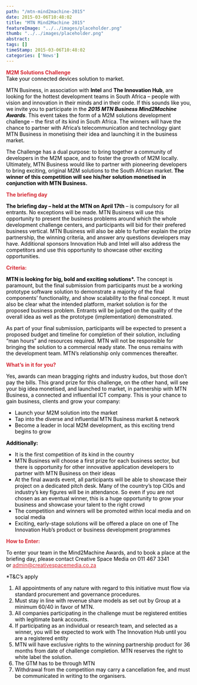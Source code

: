 ```yaml
---
path: "/mtn-mind2machine-2015" 
date: 2015-03-06T10:48:02 
title: "MTN Mind2Machine 2015" 
featureImage: "../../images/placeholder.png" 
thumb: "../../images/placeholder.png" 
abstract:  
tags: [] 
timeStamp: 2015-03-06T10:48:02 
categories: ['News'] 
---
```


<p><strong style="color: #d62631;">M2M Solutions Challenge</strong><br style="color: #000000;" /><span style="color: #000000;">Take your connected devices solution to market.</span></p>
<p style="color: #000000;">MTN Business, in association with <strong>Intel</strong> and <strong>The Innovation Hub</strong>, are looking for the hottest development teams in South Africa – people with vision and innovation in their minds and in their code. If this sounds like you, we invite you to participate in the <em><strong>2015 MTN Business Mind2Machine Awards</strong></em>. This event takes the form of a M2M solutions development challenge &#8211; the first of its kind in South Africa. The winners will have the chance to partner with Africa’s telecommunication and technology giant MTN Business in monetising their idea and launching it in the business market.</p>
<p style="color: #000000;">The Challenge has a dual purpose: to bring together a community of developers in the M2M space, and to foster the growth of M2M locally. Ultimately, MTN Business would like to partner with pioneering developers to bring exciting, original M2M solutions to the South African market.<strong> The winner of this competition will see his/her solution monetised in conjunction with MTN Business.</strong></p>
<p style="color: #000000;"><strong style="color: #d62631;">The briefing day</strong></p>
<p style="color: #000000;"><strong>The briefing day – held at the MTN on April 17th</strong> – is compulsory for all entrants. No exceptions will be made. MTN Business will use this opportunity to present the business problems around which the whole development challenge centers, and participants will bid for their prefered business vertical. MTN Business will also be able to further explain the prize partnership, the winning criteria, and answer any questions developers may have. Additional sponsors Innovation Hub and Intel will also address the competitors and use this opportunity to showcase other exciting opportunities.</p>
<p style="color: #000000;"><strong style="color: #d62631;">Criteria:</strong></p>
<p style="color: #000000;"><strong>MTN is looking for big, bold and exciting solutions*.</strong> The concept is paramount, but the final submission from participants must be a working prototype software solution to demonstrate a majority of the final components’ functionality, and show scalability to the final concept. It must also be clear what the intended platform, market solution is for the proposed business problem. Entrants will be judged on the quality of the overall idea as well as the prototype (implementation) demonstrated.</p>
<p style="color: #000000;">As part of your final submission, participants will be expected to present a proposed budget and timeline for completion of their solution, including “man hours” and resources required. MTN will not be responsible for bringing the solution to a commercial ready state. The onus remains with the development team. MTN’s relationship only commences thereafter.</p>
<p style="color: #000000;"><strong style="color: #d62631;">What’s in it for you?</strong></p>
<p style="color: #000000;">Yes, awards can mean bragging rights and industry kudos, but those don’t pay the bills. This grand prize for this challenge, on the other hand, will see your big idea monetised, and launched to market, in partnership with MTN Business, a connected and influential ICT company. This is your chance to gain business, clients and grow your company:</p>
<ul style="color: #000000;">
<li>Launch your M2M solution into the market</li>
<li>Tap into the diverse and influential MTN Business market &amp; network</li>
<li>Become a leader in local M2M development, as this exciting trend begins to grow</li>
</ul>
<p style="color: #000000;"><strong>Additionally: </strong></p>
<ul style="color: #000000;">
<li>It is the first competition of its kind in the country</li>
<li>MTN Business will choose a first prize for each business sector, but there is opportunity for other innovative application developers to partner with MTN Business on their ideas</li>
<li>At the final awards event, all participants will be able to showcase their project on a dedicated pitch desk. Many of the country’s top CIOs and industry’s key figures will be in attendance. So even if you are not chosen as an eventual winner, this is a huge opportunity to grow your business and showcase your talent to the right crowd</li>
<li>The competition and winners will be promoted within local media and on social media</li>
<li>Exciting, early-stage solutions will be offered a place on one of The Innovation Hub’s product or business development programmes</li>
</ul>
<p style="color: #000000;"><strong style="color: #d62631;">How to Enter:</strong></p>
<p style="color: #000000;">To enter your team in the Mind2Machine Awards, and to book a place at the briefing day, please contact Creative Space Media on 011 467 3341 or <a style="color: #d62631;" href="mailto:admin@creativespacemedia.co.za">admin@creativespacemedia.co.za</a></p>
<div style="color: #000000;">
<p>*T&amp;C’s apply</p>
<ol>
<li>All appointments of any nature with regard to this initiative must flow via standard procurement and governance procedures.</li>
<li>Must stay in line with revenue share models as set out by Group at a minimum 60/40 in favor of MTN.</li>
<li>All companies participating in the challenge must be registered entities with legitimate bank accounts.</li>
<li>If participating as an individual or research team, and selected as a winner, you will be expected to work with The Innovation Hub until you are a registered entity</li>
<li>MTN will have exclusive rights to the winning partnership product for 36 months from date of challenge completion. MTN reserves the right to white label the solution.</li>
<li>The GTM has to be through MTN</li>
<li>Withdrawal from the competition may carry a cancellation fee, and must be communicated in writing to the organisers.</li>
</ol>
</div>
